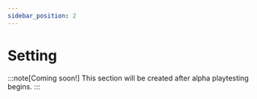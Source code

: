 ```yaml
---
sidebar_position: 2
---
```

# Setting

:::note[Coming soon!]
This section will be created after alpha playtesting begins.
:::